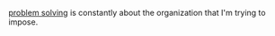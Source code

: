 [problem solving](problem%20solving.md) is constantly about the organization that I'm trying to impose.